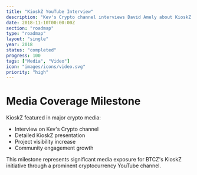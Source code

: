 ```yaml
---
title: "KioskZ YouTube Interview"
description: "Kev's Crypto channel interviews David Amely about KioskZ in YouTube"
date: 2018-11-10T00:00:00Z
section: "roadmap"
type: "roadmap"
layout: "single"
year: 2018
status: "completed"
progress: 100
tags: ["Media", "Video"]
icon: "images/icons/video.svg"
priority: "high"
---
```


# Media Coverage Milestone

KioskZ featured in major crypto media:
- Interview on Kev's Crypto channel
- Detailed KioskZ presentation
- Project visibility increase
- Community engagement growth

This milestone represents significant media exposure for BTCZ's KioskZ initiative through a prominent cryptocurrency YouTube channel.

